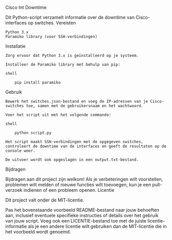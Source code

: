 Cisco Int Downtime

Dit Python-script verzamelt informatie over de downtime van Cisco-interfaces op switches.
Vereisten

    Python 3.x
    Paramiko library (voor SSH-verbindingen)

Installatie

    Zorg ervoor dat Python 3.x is geïnstalleerd op je systeem.

    Installeer de Paramiko library met behulp van pip:

    shell
```
    pip install paramiko
```
Gebruik

    Bewerk het switches.json-bestand en voeg de IP-adressen van je Cisco-switches toe, samen met de gebruikersnaam en het wachtwoord.

    Voer het script uit met het volgende commando:

    shell
```
    python script.py
```
    Het script maakt SSH-verbindingen met de opgegeven switches, controleert de downtime van de interfaces en geeft de resultaten op de console weer.

    De uitvoer wordt ook opgeslagen in een output.txt-bestand.

Bijdragen

Bijdragen aan dit project zijn welkom! Als je verbeteringen wilt voorstellen, problemen wilt melden of nieuwe functies wilt toevoegen, kun je een pull-verzoek indienen of een probleem openen.
Licentie

Dit project valt onder de MIT-licentie.

Pas het bovenstaande voorbeeld README-bestand naar jouw behoeften aan, inclusief eventuele specifieke instructies of details over het gebruik van jouw script. Voeg ook een LICENTIE-bestand toe met de juiste licentie-informatie als je een andere licentie wilt gebruiken dan de MIT-licentie die in het voorbeeld wordt genoemd.
